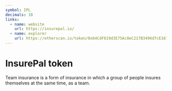 ```yaml
---
symbol: IPL
decimals: 18
links:
  - name: website
    url: https://insurepal.io/
  - name: explorer
    url: https://etherscan.io/token/0x64CdF819d3E75Ac8eC217B3496d7cE167Be42e80
---
```


# InsurePal token

Team insurance is a form of insurance in which a group of people insures themselves at the same time, as a team.
